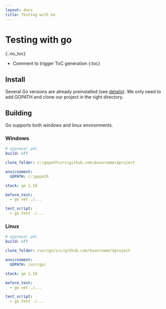 ```yaml
---
layout: docs
title: Testing with Go
---
```


<!-- markdownlint-disable MD022 MD032 -->
# Testing with go
{:.no_toc}

* Comment to trigger ToC generation
{:toc}
<!-- markdownlint-enable MD022 MD032 -->

## Install

Several Go versions are already preinstalled
(see [details](/docs/build-environment/#golang)).
We only need to add GOPATH and clone our project in
the right directory.

## Building

Go supports both windows and linux environments.

### Windows

```yaml
# appveyor.yml
build: off

clone_folder: c:\gopath\src\github.com\$username\$project

environment:
  GOPATH: c:\gopath

stack: go 1.10

before_test:
  - go vet ./...

test_script:
  - go test ./...
```

### Linux

```yaml
# appveyor.yml
build: off

clone_folder: /usr/go/src/github.com/$username/$project

environment:
  GOPATH: /usr/go/

stack: go 1.10

before_test:
  - go vet ./...

test_script:
  - go test ./...
```
